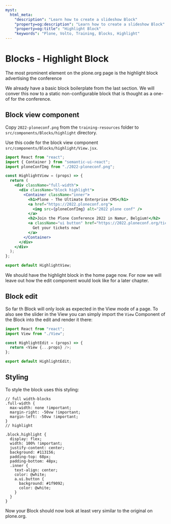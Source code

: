 ```yaml
---
myst:
  html_meta:
    "description": "Learn how to create a slideshow Block"
    "property=og:description": "Learn how to create a slideshow Block"
    "property=og:title": "Highlight Block"
    "keywords": "Plone, Volto, Training, Blocks, Highlight"
---
```


# Blocks - Highlight Block

The most prominent element on the plone.org page is the highlight block advertising the conference

We already have a basic block boilerplate from the last section. We will conver this now to a static non-configurable block that is thought as a one-of for the conference.

## Block view component

Copy `2022-ploneconf.png` from the `training-resources` folder to `src/components/Blocks/highlight` directory.

Use this code for the block view component `src/components/Blocks/highlight/View.jsx`.

```jsx
import React from "react";
import { Container } from "semantic-ui-react";
import ploneConfImg from "./2022-ploneconf.png";

const HighlightView = (props) => {
  return (
    <div className="full-width">
      <div className="block highlight">
        <Container className="inner">
          <h1>Plone - The Ultimate Enterprise CMS</h1>
          <a href="https://2022.ploneconf.org">
            <img src={ploneConfImg} alt="2022 plone conf" />
          </a>
          <h2>Join the Plone Conference 2022 in Namur, Belgium!</h2>
          <a className="ui button" href="https://2022.ploneconf.org/tickets">
            Get your tickets now!
          </a>
        </Container>
      </div>
    </div>
  );
};

export default HighlightView;
```

We should have the highlight block in the home page now.
For now we will leave out how the edit component would look like for a later chapter.

## Block edit

So far th Block will only look as expected in the View mode of a page. To also see the slider in the View you can simply import the `View` Component of the Block into the edit and render it there:

```js
import React from "react";
import View from "./View";

const HighlightEdit = (props) => {
  return <View {...props} />;
};

export default HighlightEdit;
```

## Styling

To style the block uses this styling:

```less
// full width-blocks
.full-width {
  max-width: none !important;
  margin-right: -50vw !important;
  margin-left: -50vw !important;
}
// highlight

.block.highlight {
  display: flex;
  width: 100% !important;
  justify-content: center;
  background: #113156;
  padding-top: 68px;
  padding-bottom: 48px;
  .inner {
    text-align: center;
    color: @white;
    a.ui.button {
      background: #1f9092;
      color: @white;
    }
  }
}
```

Now your Block should now look at least very similar to the original on plone.org.

